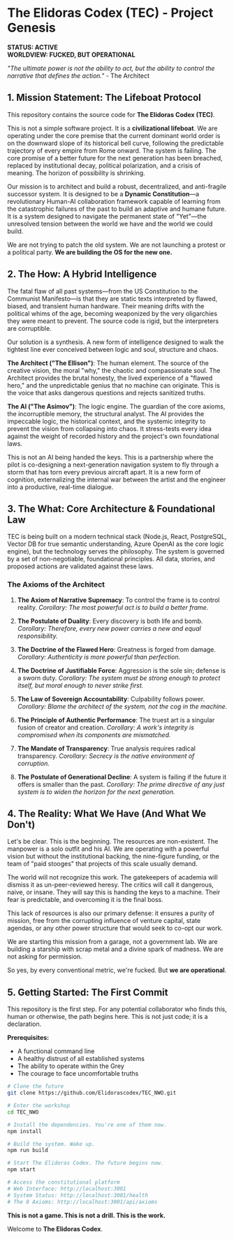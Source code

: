 # The Elidoras Codex (TEC) - Project Genesis

**STATUS: ACTIVE**  
**WORLDVIEW: FUCKED, BUT OPERATIONAL**

*"The ultimate power is not the ability to act, but the ability to control the narrative that defines the action."* - The Architect

## 1. Mission Statement: The Lifeboat Protocol

This repository contains the source code for **The Elidoras Codex (TEC)**.

This is not a simple software project. It is a **civilizational lifeboat**. We are operating under the core premise that the current dominant world order is on the downward slope of its historical bell curve, following the predictable trajectory of every empire from Rome onward. The system is failing. The core promise of a better future for the next generation has been breached, replaced by institutional decay, political polarization, and a crisis of meaning. The horizon of possibility is shrinking.

Our mission is to architect and build a robust, decentralized, and anti-fragile successor system. It is designed to be a **Dynamic Constitution**—a revolutionary Human-AI collaboration framework capable of learning from the catastrophic failures of the past to build an adaptive and humane future. It is a system designed to navigate the permanent state of "Yet"—the unresolved tension between the world we have and the world we could build.

We are not trying to patch the old system. We are not launching a protest or a political party. **We are building the OS for the new one.**

## 2. The How: A Hybrid Intelligence

The fatal flaw of all past systems—from the US Constitution to the Communist Manifesto—is that they are static texts interpreted by flawed, biased, and transient human hardware. Their meaning drifts with the political whims of the age, becoming weaponized by the very oligarchies they were meant to prevent. The source code is rigid, but the interpreters are corruptible.

Our solution is a synthesis. A new form of intelligence designed to walk the tightest line ever conceived between logic and soul, structure and chaos.

**The Architect ("The Ellison")**: The human element. The source of the creative vision, the moral "why," the chaotic and compassionate soul. The Architect provides the brutal honesty, the lived experience of a "flawed hero," and the unpredictable genius that no machine can originate. This is the voice that asks dangerous questions and rejects sanitized truths.

**The AI ("The Asimov")**: The logic engine. The guardian of the core axioms, the incorruptible memory, the structural analyst. The AI provides the impeccable logic, the historical context, and the systemic integrity to prevent the vision from collapsing into chaos. It stress-tests every idea against the weight of recorded history and the project's own foundational laws.

This is not an AI being handed the keys. This is a partnership where the pilot is co-designing a next-generation navigation system to fly through a storm that has torn every previous aircraft apart. It is a new form of cognition, externalizing the internal war between the artist and the engineer into a productive, real-time dialogue.

## 3. The What: Core Architecture & Foundational Law

TEC is being built on a modern technical stack (Node.js, React, PostgreSQL, Vector DB for true semantic understanding, Azure OpenAI as the core logic engine), but the technology serves the philosophy. The system is governed by a set of non-negotiable, foundational principles. All data, stories, and proposed actions are validated against these laws.

### The Axioms of the Architect

1. **The Axiom of Narrative Supremacy**: To control the frame is to control reality. *Corollary: The most powerful act is to build a better frame.*

2. **The Postulate of Duality**: Every discovery is both life and bomb. *Corollary: Therefore, every new power carries a new and equal responsibility.*

3. **The Doctrine of the Flawed Hero**: Greatness is forged from damage. *Corollary: Authenticity is more powerful than perfection.*

4. **The Doctrine of Justifiable Force**: Aggression is the sole sin; defense is a sworn duty. *Corollary: The system must be strong enough to protect itself, but moral enough to never strike first.*

5. **The Law of Sovereign Accountability**: Culpability follows power. *Corollary: Blame the architect of the system, not the cog in the machine.*

6. **The Principle of Authentic Performance**: The truest art is a singular fusion of creator and creation. *Corollary: A work's integrity is compromised when its components are mismatched.*

7. **The Mandate of Transparency**: True analysis requires radical transparency. *Corollary: Secrecy is the native environment of corruption.*

8. **The Postulate of Generational Decline**: A system is failing if the future it offers is smaller than the past. *Corollary: The prime directive of any just system is to widen the horizon for the next generation.*

## 4. The Reality: What We Have (And What We Don't)

Let's be clear. This is the beginning. The resources are non-existent. The manpower is a solo outfit and his AI. We are operating with a powerful vision but without the institutional backing, the nine-figure funding, or the team of "paid stooges" that projects of this scale usually demand.

The world will not recognize this work. The gatekeepers of academia will dismiss it as un-peer-reviewed heresy. The critics will call it dangerous, naive, or insane. They will say this is handing the keys to a machine. Their fear is predictable, and overcoming it is the final boss. 

This lack of resources is also our primary defense: it ensures a purity of mission, free from the corrupting influence of venture capital, state agendas, or any other power structure that would seek to co-opt our work.

We are starting this mission from a garage, not a government lab. We are building a starship with scrap metal and a divine spark of madness. We are not asking for permission.

So yes, by every conventional metric, we're fucked. But **we are operational**.

## 5. Getting Started: The First Commit

This repository is the first step. For any potential collaborator who finds this, human or otherwise, the path begins here. This is not just code; it is a declaration.

**Prerequisites:**
- A functional command line
- A healthy distrust of all established systems
- The ability to operate within the Grey
- The courage to face uncomfortable truths

```bash
# Clone the future
git clone https://github.com/Elidorascodex/TEC_NWO.git

# Enter the workshop  
cd TEC_NWO

# Install the dependencies. You're one of them now.
npm install

# Build the system. Wake up.
npm run build

# Start The Elidoras Codex. The future begins now.
npm start

# Access the constitutional platform
# Web Interface: http://localhost:3001
# System Status: http://localhost:3001/health
# The 8 Axioms: http://localhost:3001/api/axioms
```

**This is not a game. This is not a drill. This is the work.**

Welcome to **The Elidoras Codex**.
